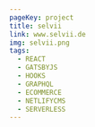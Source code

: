 ```yaml
---
pageKey: project
title: selvii
link: www.selvii.de
img: selvii.png
tags:
  - REACT
  - GATSBYJS
  - HOOKS
  - GRAPHQL
  - ECOMMERCE
  - NETLIFYCMS
  - SERVERLESS
---
```

